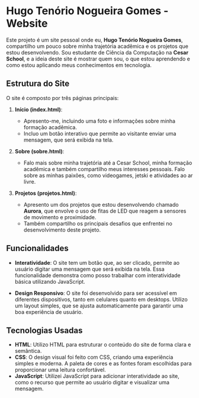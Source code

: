 # Hugo Tenório Nogueira Gomes - Website

Este projeto é um site pessoal onde eu, **Hugo Tenório Nogueira Gomes**, compartilho um pouco sobre minha trajetória acadêmica e os projetos que estou desenvolvendo. Sou estudante de Ciência da Computação na **Cesar School**, e a ideia deste site é mostrar quem sou, o que estou aprendendo e como estou aplicando meus conhecimentos em tecnologia.

## Estrutura do Site

O site é composto por três páginas principais:

1. **Início (index.html)**: 
   - Apresento-me, incluindo uma foto e informações sobre minha formação acadêmica.
   - Incluo um botão interativo que permite ao visitante enviar uma mensagem, que será exibida na tela.

2. **Sobre (sobre.html)**: 
   - Falo mais sobre minha trajetória até a Cesar School, minha formação acadêmica e também compartilho meus interesses pessoais. Falo sobre as minhas paixões, como videogames, jetski e atividades ao ar livre.

3. **Projetos (projetos.html)**: 
   - Apresento um dos projetos que estou desenvolvendo chamado **Aurora**, que envolve o uso de fitas de LED que reagem a sensores de movimento e proximidade.
   - Também compartilho os principais desafios que enfrentei no desenvolvimento deste projeto.

## Funcionalidades

- **Interatividade**: O site tem um botão que, ao ser clicado, permite ao usuário digitar uma mensagem que será exibida na tela. Essa funcionalidade demonstra como posso trabalhar com interatividade básica utilizando JavaScript.
  
- **Design Responsivo**: O site foi desenvolvido para ser acessível em diferentes dispositivos, tanto em celulares quanto em desktops. Utilizo um layout simples, que se ajusta automaticamente para garantir uma boa experiência de usuário.

## Tecnologias Usadas

- **HTML**: Utilizo HTML para estruturar o conteúdo do site de forma clara e semântica.
- **CSS**: O design visual foi feito com CSS, criando uma experiência simples e moderna. A paleta de cores e as fontes foram escolhidas para proporcionar uma leitura confortável.
- **JavaScript**: Utilizei JavaScript para adicionar interatividade ao site, como o recurso que permite ao usuário digitar e visualizar uma mensagem.
